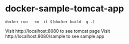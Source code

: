 # docker-sample-tomcat-app

```shell
docker run --rm -it $(docker build -q .)
```

Visit http://localhost:8080 to see tomcat page
Visit http://localhost:8080/sample to see sample app